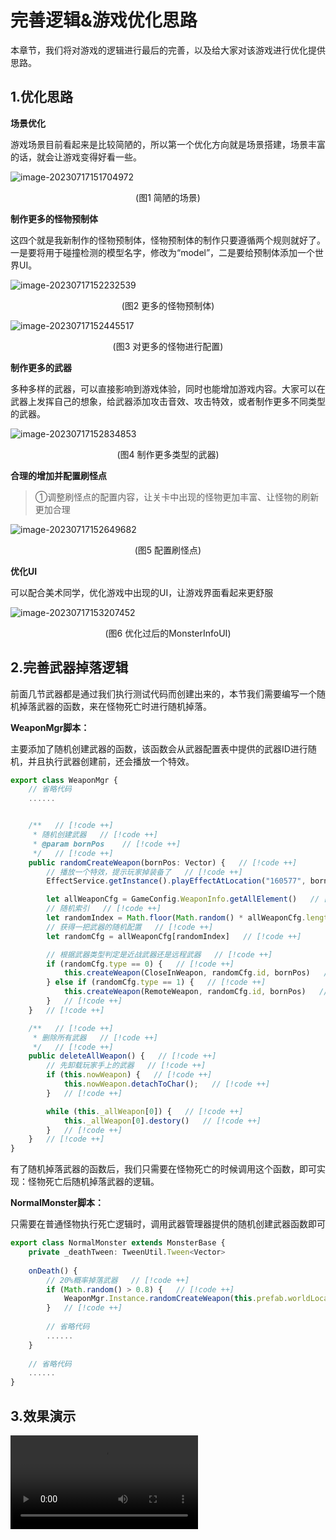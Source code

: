 # 完善逻辑&游戏优化思路

本章节，我们将对游戏的逻辑进行最后的完善，以及给大家对该游戏进行优化提供思路。

## 1.优化思路

**场景优化**

游戏场景目前看起来是比较简陋的，所以第一个优化方向就是场景搭建，场景丰富的话，就会让游戏变得好看一些。

![image-20230717151704972](https://arkimg.ark.online/image-20230717151704972.png)

<center>(图1 简陋的场景)</center>

**制作更多的怪物预制体**

这四个就是我新制作的怪物预制体，怪物预制体的制作只要遵循两个规则就好了。一是要将用于碰撞检测的模型名字，修改为“model”，二是要给预制体添加一个世界UI。

![image-20230717152232539](https://arkimg.ark.online/image-20230717152232539.png)

<center>(图2 更多的怪物预制体)</center>

![image-20230717152445517](https://arkimg.ark.online/image-20230717152445517.png)

<center>(图3 对更多的怪物进行配置)</center>

**制作更多的武器**

多种多样的武器，可以直接影响到游戏体验，同时也能增加游戏内容。大家可以在武器上发挥自己的想象，给武器添加攻击音效、攻击特效，或者制作更多不同类型的武器。

![image-20230717152834853](https://arkimg.ark.online/image-20230717152834853.png)

<center>(图4 制作更多类型的武器)</center>

**合理的增加并配置刷怪点**

> ①调整刷怪点的配置内容，让关卡中出现的怪物更加丰富、让怪物的刷新更加合理

![image-20230717152649682](https://arkimg.ark.online/image-20230717152649682.png)

<center>(图5 配置刷怪点)</center>

**优化UI**

可以配合美术同学，优化游戏中出现的UI，让游戏界面看起来更舒服

![image-20230717153207452](https://arkimg.ark.online/image-20230717153207452.png)

<center>(图6 优化过后的MonsterInfoUI)</center>

## 2.完善武器掉落逻辑

前面几节武器都是通过我们执行测试代码而创建出来的，本节我们需要编写一个随机掉落武器的函数，来在怪物死亡时进行随机掉落。

**WeaponMgr脚本：**

主要添加了随机创建武器的函数，该函数会从武器配置表中提供的武器ID进行随机，并且执行武器创建前，还会播放一个特效。

```typescript
export class WeaponMgr {
    // 省略代码
    ......


    /**   // [!code ++]
     * 随机创建武器   // [!code ++]
     * @param bornPos    // [!code ++]
     */   // [!code ++]
    public randomCreateWeapon(bornPos: Vector) {   // [!code ++]
        // 播放一个特效，提示玩家掉装备了   // [!code ++]
        EffectService.getInstance().playEffectAtLocation("160577", bornPos.add(new Vector(0, 0, 100)), 1)   // [!code ++]

        let allWeaponCfg = GameConfig.WeaponInfo.getAllElement()   // [!code ++]
        // 随机索引   // [!code ++]
        let randomIndex = Math.floor(Math.random() * allWeaponCfg.length)   // [!code ++]
        // 获得一把武器的随机配置   // [!code ++]
        let randomCfg = allWeaponCfg[randomIndex]   // [!code ++]

        // 根据武器类型判定是近战武器还是远程武器   // [!code ++]
        if (randomCfg.type == 0) {   // [!code ++]
            this.createWeapon(CloseInWeapon, randomCfg.id, bornPos)   // [!code ++]
        } else if (randomCfg.type == 1) {   // [!code ++]
            this.createWeapon(RemoteWeapon, randomCfg.id, bornPos)   // [!code ++]
        }   // [!code ++]
    }   // [!code ++]

    /**   // [!code ++]
     * 删除所有武器   // [!code ++]
     */   // [!code ++]
    public deleteAllWeapon() {   // [!code ++]
        // 先卸载玩家手上的武器   // [!code ++]
        if (this.nowWeapon) {   // [!code ++]
            this.nowWeapon.detachToChar();   // [!code ++]
        }   // [!code ++]

        while (this._allWeapon[0]) {   // [!code ++]
            this._allWeapon[0].destory()   // [!code ++]
        }   // [!code ++]
    }   // [!code ++]
}
```

有了随机掉落武器的函数后，我们只需要在怪物死亡的时候调用这个函数，即可实现：怪物死亡后随机掉落武器的逻辑。

**NormalMonster脚本：**

只需要在普通怪物执行死亡逻辑时，调用武器管理器提供的随机创建武器函数即可

```typescript
export class NormalMonster extends MonsterBase {
    private _deathTween: TweenUtil.Tween<Vector>
    
    onDeath() {
        // 20%概率掉落武器   // [!code ++]
        if (Math.random() > 0.8) {   // [!code ++]
            WeaponMgr.Instance.randomCreateWeapon(this.prefab.worldLocation)   // [!code ++]
        }   // [!code ++]
 		
        // 省略代码
        ......
    }
        
    // 省略代码
    ......        
}
```

## 3.效果演示

<video controls src="https://arkimg.ark.online/%E6%9C%80%E7%BB%88%E6%95%88%E6%9E%9C%E6%BC%94%E7%A4%BA.mp4"></video>